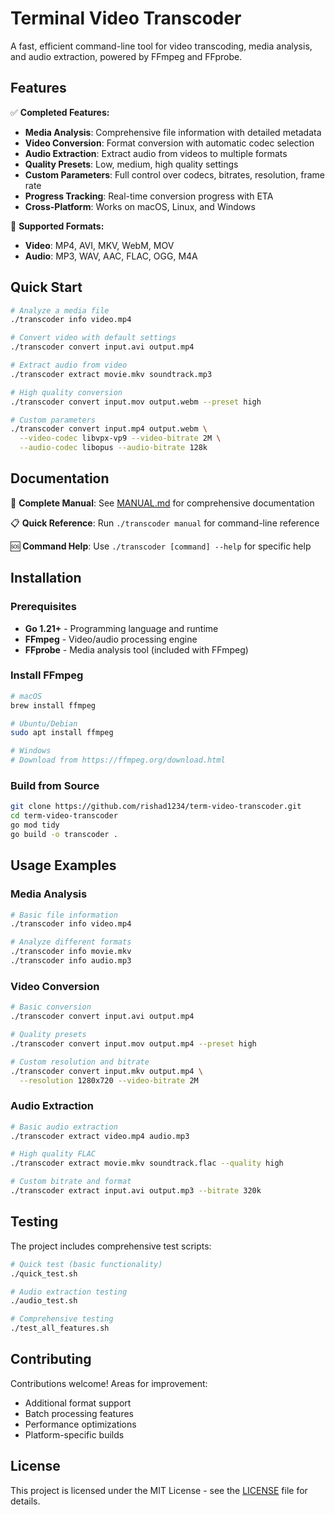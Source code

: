 # Terminal Video Transcoder

A fast, efficient command-line tool for video transcoding, media analysis, and audio extraction, powered by FFmpeg and FFprobe.

## Features

✅ **Completed Features:**

- **Media Analysis**: Comprehensive file information with detailed metadata
- **Video Conversion**: Format conversion with automatic codec selection
- **Audio Extraction**: Extract audio from videos to multiple formats
- **Quality Presets**: Low, medium, high quality settings
- **Custom Parameters**: Full control over codecs, bitrates, resolution, frame rate
- **Progress Tracking**: Real-time conversion progress with ETA
- **Cross-Platform**: Works on macOS, Linux, and Windows

🎯 **Supported Formats:**

- **Video**: MP4, AVI, MKV, WebM, MOV
- **Audio**: MP3, WAV, AAC, FLAC, OGG, M4A

## Quick Start

```bash
# Analyze a media file
./transcoder info video.mp4

# Convert video with default settings
./transcoder convert input.avi output.mp4

# Extract audio from video
./transcoder extract movie.mkv soundtrack.mp3

# High quality conversion
./transcoder convert input.mov output.webm --preset high

# Custom parameters
./transcoder convert input.mp4 output.webm \
  --video-codec libvpx-vp9 --video-bitrate 2M \
  --audio-codec libopus --audio-bitrate 128k
```

## Documentation

📖 **Complete Manual**: See [MANUAL.md](MANUAL.md) for comprehensive documentation

📋 **Quick Reference**: Run `./transcoder manual` for command-line reference

🆘 **Command Help**: Use `./transcoder [command] --help` for specific help

## Installation

### Prerequisites

- **Go 1.21+** - Programming language and runtime
- **FFmpeg** - Video/audio processing engine  
- **FFprobe** - Media analysis tool (included with FFmpeg)

### Install FFmpeg

```bash
# macOS
brew install ffmpeg

# Ubuntu/Debian
sudo apt install ffmpeg

# Windows
# Download from https://ffmpeg.org/download.html
```

### Build from Source

```bash
git clone https://github.com/rishad1234/term-video-transcoder.git
cd term-video-transcoder
go mod tidy
go build -o transcoder .
```

## Usage Examples

### Media Analysis

```bash
# Basic file information
./transcoder info video.mp4

# Analyze different formats
./transcoder info movie.mkv
./transcoder info audio.mp3
```

### Video Conversion

```bash
# Basic conversion
./transcoder convert input.avi output.mp4

# Quality presets
./transcoder convert input.mov output.mp4 --preset high

# Custom resolution and bitrate
./transcoder convert input.mkv output.mp4 \
  --resolution 1280x720 --video-bitrate 2M
```

### Audio Extraction

```bash
# Basic audio extraction
./transcoder extract video.mp4 audio.mp3

# High quality FLAC
./transcoder extract movie.mkv soundtrack.flac --quality high

# Custom bitrate and format
./transcoder extract input.avi output.mp3 --bitrate 320k
```

## Testing

The project includes comprehensive test scripts:

```bash
# Quick test (basic functionality)
./quick_test.sh

# Audio extraction testing
./audio_test.sh

# Comprehensive testing
./test_all_features.sh
```

## Contributing

Contributions welcome! Areas for improvement:

- Additional format support
- Batch processing features
- Performance optimizations
- Platform-specific builds

## License

This project is licensed under the MIT License - see the [LICENSE](LICENSE) file for details.
